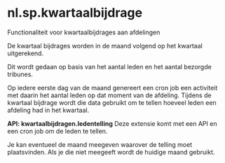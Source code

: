 # nl.sp.kwartaalbijdrage
Functionaliteit voor kwartaalbijdrages aan afdelingen

De kwartaal bijdrages worden in de maand volgend op het kwartaal uitgerekend.

Dit wordt gedaan op basis van het aantal leden en het aantal bezorgde tribunes. 

Op iedere eerste dag van de maand genereert een cron job een activiteit met daarin het aantal leden op dat moment van de afdeling.
Tijdens de kwartaal bijdrage wordt die data gebruikt om te tellen hoeveel leden een afdeling had in het kwartaal. 

**API: kwartaalbijdragen.ledentelling**
Deze extensie komt met een API en een cron job om de leden te tellen.

Je kan eventueel de maand meegeven waarover de telling moet plaatsvinden. Als je die niet meegeeft wordt de huidige maand gebruikt.
